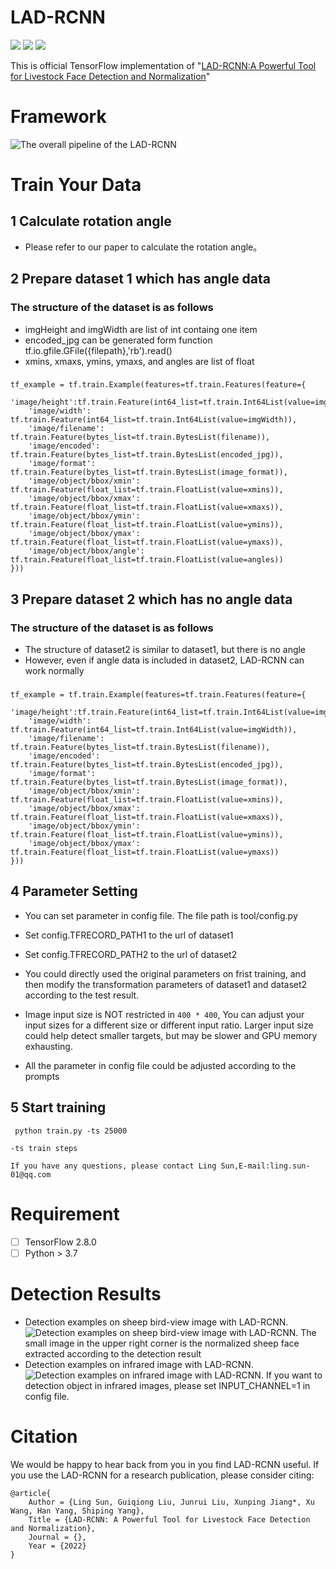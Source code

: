 
# LAD-RCNN

![](https://img.shields.io/static/v1?label=python&message=3.8&color=blue)
![](https://img.shields.io/static/v1?label=TensorFlow&message=2.8&color=<COLOR>)
![](https://img.shields.io/static/v1?label=license&message=MIT&color=green)

This is official TensorFlow implementation of "[LAD-RCNN:A Powerful Tool for Livestock Face Detection and Normalization]()"


# Framework
![The overall pipeline of the LAD-RCNN](https://github.com/SheepBreedingLaboratory/LAD-RCNN/blob/main/Figure/LAD-RCNN.jpg)




#  Train Your Data

## 1 Calculate rotation angle

 - Please refer to our paper to calculate the rotation angle。

## 2 Prepare dataset 1 which has angle data
### The structure of the dataset is as follows
 - imgHeight and imgWidth are list of int containg one item
 - encoded\_jpg can be generated form function tf.io.gfile.GFile({filepath},'rb').read()
 - xmins, xmaxs, ymins, ymaxs, and angles are list of float
###
	tf_example = tf.train.Example(features=tf.train.Features(feature={  
        'image/height':tf.train.Feature(int64_list=tf.train.Int64List(value=imgHeight)),  
        'image/width': tf.train.Feature(int64_list=tf.train.Int64List(value=imgWidth)),  
        'image/filename': tf.train.Feature(bytes_list=tf.train.BytesList(filename)),  
        'image/encoded': tf.train.Feature(bytes_list=tf.train.BytesList(encoded_jpg)),
        'image/format':  tf.train.Feature(bytes_list=tf.train.BytesList(image_format)),  
        'image/object/bbox/xmin': tf.train.Feature(float_list=tf.train.FloatList(value=xmins)),  
        'image/object/bbox/xmax': tf.train.Feature(float_list=tf.train.FloatList(value=xmaxs)),  
        'image/object/bbox/ymin': tf.train.Feature(float_list=tf.train.FloatList(value=ymins)),  
        'image/object/bbox/ymax': tf.train.Feature(float_list=tf.train.FloatList(value=ymaxs)),
        'image/object/bbox/angle': tf.train.Feature(float_list=tf.train.FloatList(value=angles))
    }))
## 3 Prepare dataset 2 which has no angle data
### The structure of the dataset is as follows
 - The structure of dataset2 is similar to dataset1, but there is no angle
 - However, even if angle data is included in dataset2, LAD-RCNN can work normally
###
	tf_example = tf.train.Example(features=tf.train.Features(feature={  
        'image/height':tf.train.Feature(int64_list=tf.train.Int64List(value=imgHeight)),  
        'image/width': tf.train.Feature(int64_list=tf.train.Int64List(value=imgWidth)),  
        'image/filename': tf.train.Feature(bytes_list=tf.train.BytesList(filename)),  
        'image/encoded': tf.train.Feature(bytes_list=tf.train.BytesList(encoded_jpg)),
        'image/format':  tf.train.Feature(bytes_list=tf.train.BytesList(image_format)),  
        'image/object/bbox/xmin': tf.train.Feature(float_list=tf.train.FloatList(value=xmins)),  
        'image/object/bbox/xmax': tf.train.Feature(float_list=tf.train.FloatList(value=xmaxs)),  
        'image/object/bbox/ymin': tf.train.Feature(float_list=tf.train.FloatList(value=ymins)),  
        'image/object/bbox/ymax': tf.train.Feature(float_list=tf.train.FloatList(value=ymaxs))
    }))


## 4 Parameter Setting
 - You can set parameter in config file. The file path is tool/config.py
 - Set config.TFRECORD_PATH1 to the url of dataset1
 - Set config.TFRECORD_PATH2 to the url of dataset2
 - You could directly used the original parameters on frist training, and then modify the transformation parameters of dataset1 and dataset2 according to the test result.
 - Image input size is NOT restricted in `400 * 400`, You can adjust your input sizes for a different size or different input ratio. Larger input size could help detect smaller targets, but may be slower and GPU memory exhausting.

 - All the parameter in config file could be adjusted according to the prompts 



## 5 Start training

```
 python train.py -ts 25000

-ts train steps

If you have any questions, please contact Ling Sun,E-mail:ling.sun-01@qq.com
```

# Requirement
- [ ] TensorFlow  2.8.0
- [ ] Python > 3.7
# Detection Results
 - Detection examples on sheep bird-view image with LAD-RCNN.
![Detection examples on sheep bird-view image with LAD-RCNN.](https://github.com/SheepBreedingLaboratory/LAD-RCNN/blob/main/Figure/Sheep.jpg)
The small image in the upper right corner is the normalized sheep face extracted according to the detection result
 - Detection examples on infrared image with LAD-RCNN.
![Detection examples on infrared image with LAD-RCNN.](https://github.com/SheepBreedingLaboratory/LAD-RCNN/blob/main/Figure/infrared.jpg)
If you want to detection object in infrared images, please set INPUT_CHANNEL=1 in config file. 

# Citation

We would be happy to hear back from you in you find LAD-RCNN useful. If you use the LAD-RCNN for a research publication, please consider citing:

    @article{
        Author = {Ling Sun, Guiqiong Liu, Junrui Liu, Xunping Jiang*, Xu Wang, Han Yang, Shiping Yang},
        Title = {LAD-RCNN: A Powerful Tool for Livestock Face Detection and Normalization},
        Journal = {},
        Year = {2022}
    }